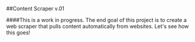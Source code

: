 ##Content Scraper
v.01

####This is a work in progress.
The end goal of this project is to create a web scraper that pulls content automatically from websites. Let's see how this goes!
